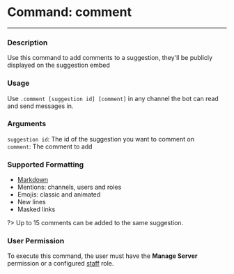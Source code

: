 # Command: comment
---
### Description
Use this command to add comments to a suggestion, they'll be publicly displayed on the suggestion embed

### Usage
Use `.comment [suggestion id] [comment]` in any channel the bot can read and send messages in.

### Arguments
`suggestion id`: The id of the suggestion you want to comment on\
`comment`: The comment to add

### Supported Formatting
- [Markdown](https://support.discord.com/hc/en-us/articles/210298617)
- Mentions: channels, users and roles
- Emojis: classic and animated
- New lines
- Masked links 

?> Up to 15 comments can be added to the same suggestion.

### User Permission
To execute this command, the user must have the **Manage Server** permission or a configured [staff](/config/staffroles.md) role.

 
